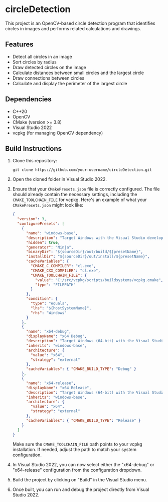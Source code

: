 # circleDetection
This project is an OpenCV-based circle detection program that identifies circles in images and performs related calculations and drawings.

## Features
- Detect all circles in an image
- Sort circles by radius
- Draw detected circles on the image
- Calculate distances between small circles and the largest circle
- Draw connections between circles
- Calculate and display the perimeter of the largest circle

## Dependencies
- C++20
- OpenCV
- CMake (version >= 3.8)
- Visual Studio 2022
- vcpkg (for managing OpenCV dependency)

## Build Instructions
1. Clone this repository:
   ```
   git clone https://github.com/your-username/circleDetection.git
   ```

2. Open the cloned folder in Visual Studio 2022.

3. Ensure that your `CMakePresets.json` file is correctly configured. The file should already contain the necessary settings, including the `CMAKE_TOOLCHAIN_FILE` for vcpkg. Here's an example of what your `CMakePresets.json` might look like:

   ```json
   {
     "version": 3,
     "configurePresets": [
       {
         "name": "windows-base",
         "description": "Target Windows with the Visual Studio development environment.",
         "hidden": true,
         "generator": "Ninja",
         "binaryDir": "${sourceDir}/out/build/${presetName}",
         "installDir": "${sourceDir}/out/install/${presetName}",
         "cacheVariables": {
           "CMAKE_C_COMPILER": "cl.exe",
           "CMAKE_CXX_COMPILER": "cl.exe",
           "CMAKE_TOOLCHAIN_FILE": {
             "value": "C:/src/vcpkg/scripts/buildsystems/vcpkg.cmake",
             "type": "FILEPATH"
           }
         },
         "condition": {
           "type": "equals",
           "lhs": "${hostSystemName}",
           "rhs": "Windows"
         }
       },
       {
         "name": "x64-debug",
         "displayName": "x64 Debug",
         "description": "Target Windows (64-bit) with the Visual Studio development environment. (Debug)",
         "inherits": "windows-base",
         "architecture": {
           "value": "x64",
           "strategy": "external"
         },
         "cacheVariables": { "CMAKE_BUILD_TYPE": "Debug" }
       },
       {
         "name": "x64-release",
         "displayName": "x64 Release",
         "description": "Target Windows (64-bit) with the Visual Studio development environment. (RelWithDebInfo)",
         "inherits": "windows-base",
         "architecture": {
           "value": "x64",
           "strategy": "external"
         },
         "cacheVariables": { "CMAKE_BUILD_TYPE": "Release" }
       }
     ]
   }
   ```

   Make sure the `CMAKE_TOOLCHAIN_FILE` path points to your vcpkg installation. If needed, adjust the path to match your system configuration.

4. In Visual Studio 2022, you can now select either the "x64-debug" or "x64-release" configuration from the configuration dropdown.

5. Build the project by clicking on "Build" in the Visual Studio menu.

6. Once built, you can run and debug the project directly from Visual Studio 2022.